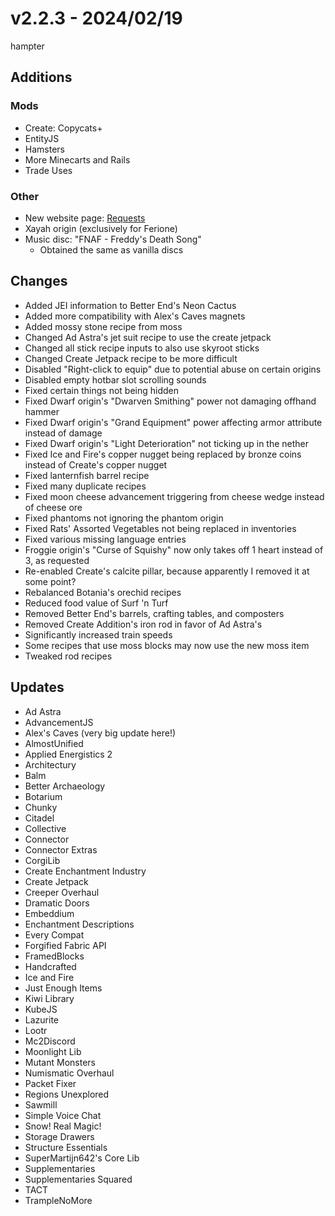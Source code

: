 # v2.2.3 - 2024/02/19
hampter

## **Additions**
### **Mods**
- Create: Copycats+
- EntityJS
- Hamsters
- More Minecarts and Rails
- Trade Uses
### **Other**
- New website page: [Requests](https://mosharky.github.io/Mos-Mods-2/information_and_guides/requests)
- Xayah origin (exclusively for Ferione)
- Music disc: "FNAF - Freddy's Death Song"
    - Obtained the same as vanilla discs


## **Changes**
- Added JEI information to Better End's Neon Cactus
- Added more compatibility with Alex's Caves magnets
- Added mossy stone recipe from moss
- Changed Ad Astra's jet suit recipe to use the create jetpack
- Changed all stick recipe inputs to also use skyroot sticks
- Changed Create Jetpack recipe to be more difficult
- Disabled "Right-click to equip" due to potential abuse on certain origins
- Disabled empty hotbar slot scrolling sounds
- Fixed certain things not being hidden
- Fixed Dwarf origin's "Dwarven Smithing" power not damaging offhand hammer
- Fixed Dwarf origin's "Grand Equipment" power affecting armor attribute instead of damage
- Fixed Dwarf origin's "Light Deterioration" not ticking up in the nether
- Fixed Ice and Fire's copper nugget being replaced by bronze coins instead of Create's copper nugget
- Fixed lanternfish barrel recipe
- Fixed many duplicate recipes
- Fixed moon cheese advancement triggering from cheese wedge instead of cheese ore
- Fixed phantoms not ignoring the phantom origin
- Fixed Rats' Assorted Vegetables not being replaced in inventories
- Fixed various missing language entries
- Froggie origin's "Curse of Squishy" now only takes off 1 heart instead of 3, as requested
- Re-enabled Create's calcite pillar, because apparently I removed it at some point?
- Rebalanced Botania's orechid recipes
- Reduced food value of Surf 'n Turf
- Removed Better End's barrels, crafting tables, and composters
- Removed Create Addition's iron rod in favor of Ad Astra's
- Significantly increased train speeds
- Some recipes that use moss blocks may now use the new moss item
- Tweaked rod recipes


## **Updates**
- Ad Astra
- AdvancementJS
- Alex's Caves (very big update here!)
- AlmostUnified
- Applied Energistics 2
- Architectury
- Balm
- Better Archaeology
- Botarium
- Chunky
- Citadel
- Collective
- Connector
- Connector Extras
- CorgiLib
- Create Enchantment Industry
- Create Jetpack
- Creeper Overhaul
- Dramatic Doors
- Embeddium
- Enchantment Descriptions
- Every Compat
- Forgified Fabric API
- FramedBlocks
- Handcrafted
- Ice and Fire
- Just Enough Items
- Kiwi Library
- KubeJS
- Lazurite
- Lootr
- Mc2Discord
- Moonlight Lib
- Mutant Monsters
- Numismatic Overhaul
- Packet Fixer
- Regions Unexplored
- Sawmill
- Simple Voice Chat
- Snow! Real Magic!
- Storage Drawers
- Structure Essentials
- SuperMartijn642's Core Lib
- Supplementaries
- Supplementaries Squared
- TACT
- TrampleNoMore